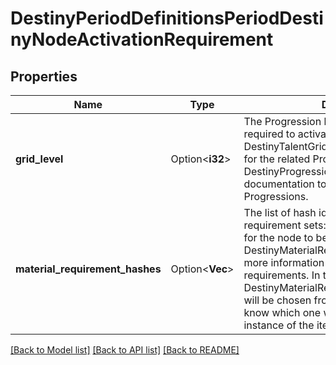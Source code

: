 # DestinyPeriodDefinitionsPeriodDestinyNodeActivationRequirement

## Properties

Name | Type | Description | Notes
------------ | ------------- | ------------- | -------------
**grid_level** | Option<**i32**> | The Progression level on the Talent Grid required to activate this node.  See DestinyTalentGridDefinition.progressionHash for the related Progression, and read DestinyProgressionDefinition's documentation to learn more about Progressions. | [optional]
**material_requirement_hashes** | Option<**Vec<i32>**> | The list of hash identifiers for material requirement sets: materials that are required for the node to be activated. See DestinyMaterialRequirementSetDefinition for more information about material requirements.  In this case, only a single DestinyMaterialRequirementSetDefinition will be chosen from this list, and we won't know which one will be chosen until an instance of the item is created. | [optional]

[[Back to Model list]](../README.md#documentation-for-models) [[Back to API list]](../README.md#documentation-for-api-endpoints) [[Back to README]](../README.md)


